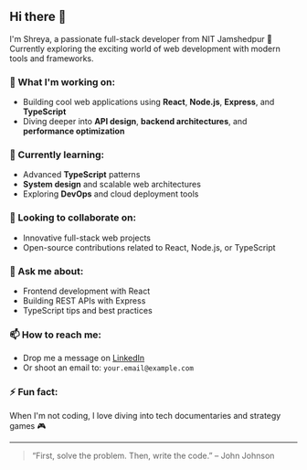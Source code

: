 ## Hi there 👋

I'm Shreya, a passionate full-stack developer from NIT Jamshedpur 🚀  
Currently exploring the exciting world of web development with modern tools and frameworks.

### 🚧 What I'm working on:
- Building cool web applications using **React**, **Node.js**, **Express**, and **TypeScript**
- Diving deeper into **API design**, **backend architectures**, and **performance optimization**

### 🌱 Currently learning:
- Advanced **TypeScript** patterns
- **System design** and scalable web architectures
- Exploring **DevOps** and cloud deployment tools

### 🤝 Looking to collaborate on:
- Innovative full-stack web projects
- Open-source contributions related to React, Node.js, or TypeScript

### 💬 Ask me about:
- Frontend development with React
- Building REST APIs with Express
- TypeScript tips and best practices

### 📫 How to reach me:
- Drop me a message on [LinkedIn](https://www.linkedin.com/)
- Or shoot an email to: `your.email@example.com`

### ⚡ Fun fact:
When I'm not coding, I love diving into tech documentaries and strategy games 🎮

---

> “First, solve the problem. Then, write the code.” – John Johnson
